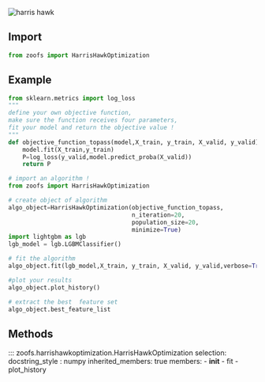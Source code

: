 ![harris hawk](https://media.giphy.com/media/lq2hmYpAAomgT3dyh3/giphy.gif)

## Import
```py
from zoofs import HarrisHawkOptimization
```

## Example
```py
from sklearn.metrics import log_loss
"""
define your own objective function,
make sure the function receives four parameters,
fit your model and return the objective value !
"""
def objective_function_topass(model,X_train, y_train, X_valid, y_valid):      
    model.fit(X_train,y_train)  
    P=log_loss(y_valid,model.predict_proba(X_valid))
    return P

# import an algorithm !  
from zoofs import HarrisHawkOptimization

# create object of algorithm
algo_object=HarrisHawkOptimization(objective_function_topass,
                                   n_iteration=20,
                                   population_size=20,
                                   minimize=True)
import lightgbm as lgb
lgb_model = lgb.LGBMClassifier()       

# fit the algorithm
algo_object.fit(lgb_model,X_train, y_train, X_valid, y_valid,verbose=True)

#plot your results
algo_object.plot_history()

# extract the best  feature set
algo_object.best_feature_list 
```

## Methods

::: zoofs.harrishawkoptimization.HarrisHawkOptimization
    selection:
        docstring_style : numpy
        inherited_members: true
        members:
        - __init__
        - fit
        - plot_history